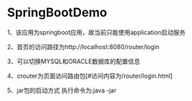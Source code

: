 # SpringBootDemo

1、该应用为springboot应用，故当前只能使用application启动服务

2、首页的访问路径为http://localhost:8080/router/login

3、可以切换MYSQL和ORACLE数据库的配置信息

4、crouter为页面访问路由包[#访问内容为/router/login.html]

5、jar包的启动方式
执行命令为:java -jar 